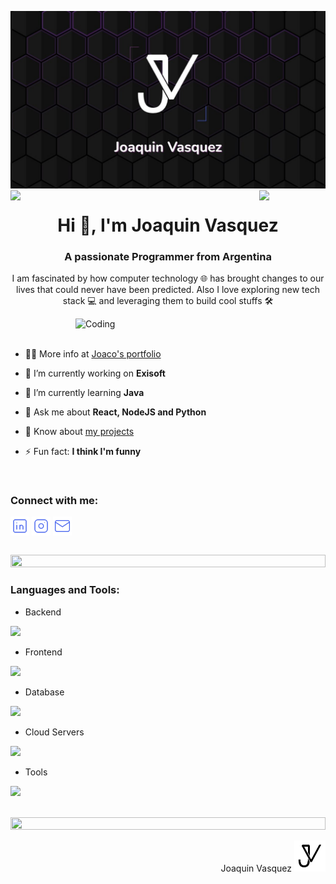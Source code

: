 ![splash](https://raw.githubusercontent.com/joaquinvasquez/joaquinvasquez/main/images/splash.jpg)
<img align="left" src="https://user-images.githubusercontent.com/65187002/144930161-2f783401-8d27-4fdf-a2f7-cc0ba32f1f1f.gif" width="21%" style="display:inline;"><img align="right" src="https://user-images.githubusercontent.com/65187002/144930161-2f783401-8d27-4fdf-a2f7-cc0ba32f1f1f.gif" width="21%" style="display:inline;">

<h1 align="center">Hi 👋, I'm Joaquin Vasquez</h1>
<h3 align="center">A passionate Programmer from Argentina</h3>
<p align="center">I am fascinated by how computer technology 🌐 has brought changes to our lives that could never have been predicted. Also I love exploring new tech stack 💻 and leveraging them to build cool stuffs 🛠️</p>

<img align="right" alt="Coding" width="400" src="https://user-images.githubusercontent.com/74038190/229223263-cf2e4b07-2615-4f87-9c38-e37600f8381a.gif">
<br><br>

- 👨‍💻 More info at [Joaco's portfolio](https://joaquin-vasquez.web.app/)

- 🔭 I’m currently working on **Exisoft**

- 🌱 I’m currently learning **Java**

- 💬 Ask me about **React, NodeJS and Python**

- 📄 Know about [my projects](https://joaquin-vasquez.web.app/#projects)

- ⚡ Fun fact: **I think I'm funny**
<br>
<h3 align="left">Connect with me:</h3>
<p align="left">
<a href="https://www.linkedin.com/in/joaquin-vasquez/" target="blank"><img align="center" src="https://raw.githubusercontent.com/joaquinvasquez/joaquinvasquez/main/images/linkedin.svg" alt="linkedin" height="30" width="30" /></a>
<a href="https://instagram.com/supun___lk" target="blank"><img align="center" src="https://raw.githubusercontent.com/joaquinvasquez/joaquinvasquez/main/images/instagram.svg" alt="instagram" height="30" width="30" /></a>
<a href="mailto:joaquinvasquez20@gmail.com" target="blank"><img align="center" src="https://raw.githubusercontent.com/joaquinvasquez/joaquinvasquez/main/images/email.svg" alt="email" height="30" width="30" /></a>
</p>
<br>

<img src="https://i.imgur.com/dBaSKWF.gif" height="20" width="100%">

<h3 align="left">Languages and Tools:</h3>

- Backend
<p align="left">
  <a href="https://skillicons.dev">
    <img src="https://skillicons.dev/icons?i=nodejs,express,py,flask,cpp" />
  </a>
</p>

- Frontend
<p align="left">
  <a href="https://skillicons.dev">
    <img src="https://skillicons.dev/icons?i=react,ts,js,scss,bootstrap" />
  </a>
</p>

- Database
<p align="left">
  <a href="https://skillicons.dev">
    <img src="https://skillicons.dev/icons?i=mysql,mongodb" />
  </a>
</p>

- Cloud Servers
<p align="left">
  <a href="https://skillicons.dev">
    <img src="https://skillicons.dev/icons?i=firebase,azure" />
  </a>
</p>

- Tools
<p align="left">
  <a href="https://skillicons.dev">
    <img src="https://skillicons.dev/icons?i=vscode,git,github,docker,figma,xd,postman,linux" />
  </a>
</p>

<br/>

<img src="https://i.imgur.com/dBaSKWF.gif" height="20" width="100%">

<p align="right">
  Joaquin Vasquez
  <img src="https://raw.githubusercontent.com/joaquinvasquez/joaquinvasquez/main/images/logo.svg" alt="logo" height="50" width="50" />
</p>